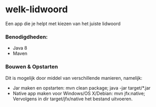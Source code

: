 # welk-lidwoord
Een app die je helpt met kiezen van het juiste lidwoord

### Benodigdheden:
- Java 8
- Maven

### Bouwen & Opstarten
Dit is mogelijk door middel van verschillende manieren, namelijk:
- Jar maken en opstarten: mvn clean package; java -jar target/*.jar
- Native app maken voor Windows/OS X/Debian: mvn jfx:native; Vervolgens in dir target/jfx/native het bestand uitvoeren.
